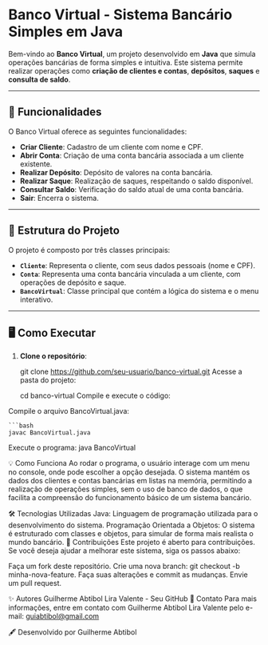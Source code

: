 # Banco Virtual - Sistema Bancário Simples em Java

Bem-vindo ao **Banco Virtual**, um projeto desenvolvido em **Java** que simula operações bancárias de forma simples e intuitiva. Este sistema permite realizar operações como **criação de clientes e contas**, **depósitos**, **saques** e **consulta de saldo**.

---

## 🚀 Funcionalidades

O Banco Virtual oferece as seguintes funcionalidades:

- **Criar Cliente**: Cadastro de um cliente com nome e CPF.
- **Abrir Conta**: Criação de uma conta bancária associada a um cliente existente.
- **Realizar Depósito**: Depósito de valores na conta bancária.
- **Realizar Saque**: Realização de saques, respeitando o saldo disponível.
- **Consultar Saldo**: Verificação do saldo atual de uma conta bancária.
- **Sair**: Encerra o sistema.

---

## 📂 Estrutura do Projeto

O projeto é composto por três classes principais:

- **`Cliente`**: Representa o cliente, com seus dados pessoais (nome e CPF).
- **`Conta`**: Representa uma conta bancária vinculada a um cliente, com operações de depósito e saque.
- **`BancoVirtual`**: Classe principal que contém a lógica do sistema e o menu interativo.

---

## 🖥 Como Executar

1. **Clone o repositório**:


   git clone https://github.com/seu-usuario/banco-virtual.git
Acesse a pasta do projeto:
 
    cd banco-virtual
Compile e execute o código:

Compile o arquivo BancoVirtual.java:

    ```bash
    javac BancoVirtual.java

Execute o programa:
    java BancoVirtual

💡 Como Funciona
Ao rodar o programa, o usuário interage com um menu no console, onde pode escolher a opção desejada. O sistema mantém os dados dos clientes e contas bancárias em listas na memória, permitindo a realização de operações simples, sem o uso de banco de dados, o que facilita a compreensão do funcionamento básico de um sistema bancário.

🛠 Tecnologias Utilizadas
Java: Linguagem de programação utilizada para o desenvolvimento do sistema.
Programação Orientada a Objetos: O sistema é estruturado com classes e objetos, para simular de forma mais realista o mundo bancário.
🤝 Contribuições
Este projeto é aberto para contribuições. Se você deseja ajudar a melhorar este sistema, siga os passos abaixo:

Faça um fork deste repositório.
Crie uma nova branch: git checkout -b minha-nova-feature.
Faça suas alterações e commit as mudanças.
Envie um pull request.


✨ Autores
Guilherme Abtibol Lira Valente - Seu GitHub
📧 Contato
Para mais informações, entre em contato com Guilherme Abtibol Lira Valente pelo e-mail: guiabtibol@gmail.com

🖋️ Desenvolvido por Guilherme Abtibol




